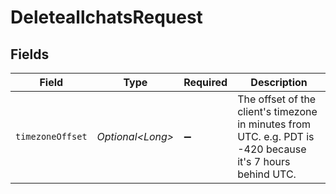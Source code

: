 # DeleteallchatsRequest


## Fields

| Field                                                                                                      | Type                                                                                                       | Required                                                                                                   | Description                                                                                                |
| ---------------------------------------------------------------------------------------------------------- | ---------------------------------------------------------------------------------------------------------- | ---------------------------------------------------------------------------------------------------------- | ---------------------------------------------------------------------------------------------------------- |
| `timezoneOffset`                                                                                           | *Optional\<Long>*                                                                                          | :heavy_minus_sign:                                                                                         | The offset of the client's timezone in minutes from UTC. e.g. PDT is -420 because it's 7 hours behind UTC. |